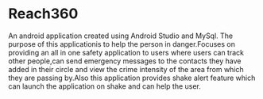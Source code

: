 # Reach360
An android application created using Android Studio and MySql. The purpose of this applicationis to help the person in danger.Focuses on providing an all in one safety application to users where users can track other people,can send emergency messages to the contacts they have added in their circle and view the crime intensity of the area from which they are passing by.Also this application provides shake alert feature which can launch the application on shake and can help the user.
